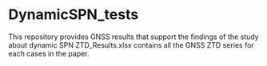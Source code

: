 # DynamicSPN_tests
This repository provides GNSS results that support the findings of the study about dynamic SPN
ZTD_Results.xlsx contains all the GNSS ZTD series for each cases in the paper.
